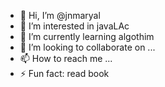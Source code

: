 - 👋 Hi, I’m @jnmaryal
- 👀 I’m interested in javaLAc
- 🌱 I’m currently learning algothim
- 💞️ I’m looking to collaborate on ...
- 📫 How to reach me ...
- ⚡ Fun fact: read book

<!---
jnmaryal/jnmaryal is a ✨ special ✨ repository because its `README.md` (this file) appears on your GitHub profile.
You can click the Preview link to take a look at your changes.
--->
